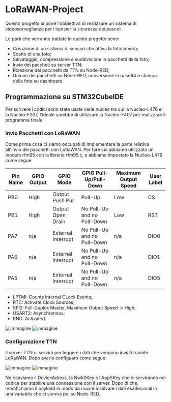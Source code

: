 # LoRaWAN-Project
Questo progetto si pone l'obbiettivo di realizzare un sistema di videosorveglianza per i lupi per la sicurezza dei pascoli.

Le parti che verranno trattate in questo progetto sono:
- Creazione di un sistema di sensori che attiva la fotocamera;
- Scatto di una foto;
- Salvataggio, compressione e suddivisione in pacchetti della foto;
- Invio dei paccheti su server TTN;
- Ricezione dei pacchetti da TTN su Node-RED;
- Unione dei pacchetti su Node-RED, conversione in base64 e stampa della foto su dashboard.

## Programmazione su STM32CubeIDE

Per scrivere i codici sono state usate varie nucleo tra cui la Nucleo-L476 e la Nucleo-F207, l'ideale sarebbe di utilizzare la Nucleo-F407 per realizzare il programma finale.

### Invio Pacchetti con LoRaWAN

Come prima cosa ci siamo occupati di implementare la parte relativa all'invio dei pacchetti con LoRaWAN.
Per fare ciò abbiamo utilizzato un modulo rfm95 con la libreria rfm95.c, e abbiamo impostato la Nucleo-L476 come segue:


| Pin Name | GPIO Output | GPIO Mode | GPIO Pull-Up/Pull-Down | Maximum Output Speed | User Label |
|----------|-------------|-----------|------------------------|----------------------|------------|
| PB0    | High    | Output Push Pull     | Pull-Up | Low | CS |
| PB1    | High    | Output Open Drain     | No Pull-Up and no Pull-Down | Low | RST |
| PA7    | n/a    | External Interrupt     | No Pull-Up and no Pull-Down | n/a | DIO0 |
| PA6    | n/a    | External Interrupt     | No Pull-Up and no Pull-Down | n/a | DIO1 |
| PA5    | n/a    | External Interrupt     | No Pull-Up and no Pull-Down | n/a | DIO5 |

- LPTMI: Counts Internal CLock Events;
- RTC: Activate Clock Sources;
- SPI2: Full-Duplex Master, Maximum Output Speed -> High;
- USART2: Asynchronous;
- RNG: Activated.

![immagine](https://github.com/user-attachments/assets/7bf237f8-3d66-470c-89d4-9a5ad027fba0)
![immagine](https://github.com/user-attachments/assets/42940b34-432f-4670-8935-b13663c42931)

### Configurazione TTN

Il server TTN ci servirà per leggere i dati che vengono inviati tramite LoRaWAN. 
Dopo averlo configuaro come segue: 

![immagine](https://github.com/user-attachments/assets/2cfe8892-9ee5-48cd-b9a8-915738db4afd)
![immagine](https://github.com/user-attachments/assets/900a1600-ddfa-4530-be6b-e6d340542a00)

Ne ricaviamo il DeviceAdress, la NwkSKey e l'AppSKey che ci serviranno nel codice per stabilire una connessione con il server.
Dopo di che, modifichiamo il payload in modo da riucire a salvare i dati esadecimali in una variabile che ci servirà poi su Node-RED.








